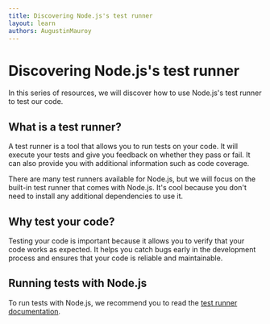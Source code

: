 ```yaml
---
title: Discovering Node.js's test runner
layout: learn
authors: AugustinMauroy
---
```


# Discovering Node.js's test runner

In this series of resources, we will discover how to use Node.js's test runner to test our code.

## What is a test runner?

A test runner is a tool that allows you to run tests on your code. It will execute your tests and give you feedback on whether they pass or fail. It can also provide you with additional information such as code coverage.

There are many test runners available for Node.js, but we will focus on the built-in test runner that comes with Node.js. It's cool because you don't need to install any additional dependencies to use it.

## Why test your code?

Testing your code is important because it allows you to verify that your code works as expected. It helps you catch bugs early in the development process and ensures that your code is reliable and maintainable.

## Running tests with Node.js

To run tests with Node.js, we recommend you to read the [test runner documentation](https://nodejs.org/docs/latest/api/test.html#test-runner).
